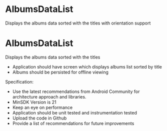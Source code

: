 # AlbumsDataList
Displays the albums data sorted with the titles with orientation support

# AlbumsDataList
Displays the albums data sorted with the titles

- Application should have screen which displays albums list sorted by
title
- Albums should be persisted for offline viewing

Specification:
- Use the latest recommendations from Android Community for
architecture approach and libraries.
- MinSDK Version is 21
- Keep an eye on performance
- Application should be unit tested and instrumentation tested
- Upload the code in Github
- Provide a list of recommendations for future improvements
